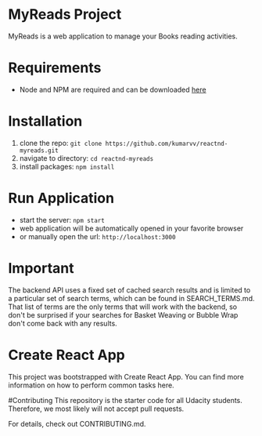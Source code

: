 # MyReads Project
MyReads is a web application to manage your Books reading activities.

# Requirements
- Node and NPM are required and can be downloaded [here](https://nodejs.org/en/download/)

# Installation
1. clone the repo: `git clone https://github.com/kumarvv/reactnd-myreads.git`
2. navigate to directory: `cd reactnd-myreads`
3. install packages: `npm install`

# Run Application
- start the server: `npm start`
- web application will be automatically opened in your favorite browser
- or manually open the url: `http://localhost:3000`

# Important
The backend API uses a fixed set of cached search results and is limited to a particular set of search terms, which can be found in SEARCH_TERMS.md. That list of terms are the only terms that will work with the backend, so don't be surprised if your searches for Basket Weaving or Bubble Wrap don't come back with any results.

# Create React App
This project was bootstrapped with Create React App. You can find more information on how to perform common tasks here.

#Contributing
This repository is the starter code for all Udacity students. Therefore, we most likely will not accept pull requests.

For details, check out CONTRIBUTING.md.
